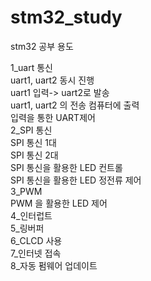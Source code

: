 # stm32_study
stm32 공부 용도 <BR>

1_uart 통신 <BR>
  uart1, uart2 동시 진행  <BR>
  uart1 입력-> uart2로 발송  <BR>
  uart1, uart2 의 전송 컴퓨터에 출력  <BR>
  입력을 통한 UART제어  <BR>
2_SPI 통신  <BR>
  SPI 통신 1대 <BR>
  SPI 통신 2대  <BR>
  SPI 통신을 활용한 LED 컨트롤  <BR>
  SPI 통신을 활용한 LED 정전류 제어  <BR>
3_PWM  <BR>
  PWM 을 활용한 LED 제어  <BR>
4_인터럽트  <BR>
5_링버퍼 <BR>
6_CLCD 사용 <BR>
7_인터넷 접속  <BR>
8_자동 펌웨어 업데이트  <BR>
